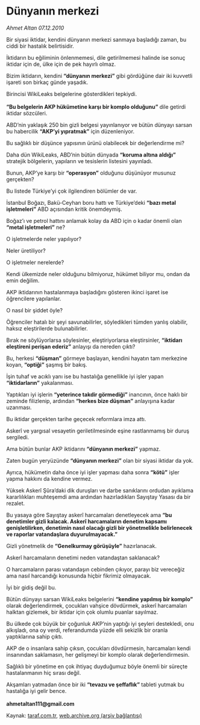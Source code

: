 # Dünyanın merkezi

*Ahmet Altan 07.12.2010*

<div class="yazi"><p>Bir siyasi iktidar, kendini dünyanın merkezi sanmaya başladığı zaman, bu ciddi bir hastalık belirtisidir.</p>
<p>İktidarın bu eğiliminin önlenmemesi, dile getirilmemesi halinde ise sonuç iktidar için de, ülke için de pek hayırlı olmaz.</p>
<p>Bizim iktidarın, kendini <b>“dünyanın merkezi”</b> gibi gördüğüne dair iki kuvvetli işareti son birkaç günde yaşadık.</p>
<p>Birincisi WikiLeaks belgelerine gösterdikleri tepkiydi.<br/><br/><b>“Bu belgelerin AKP hükümetine karşı bir komplo olduğunu”</b> dile getirdi iktidar sözcüleri.</p>
<p>ABD’nin yaklaşık 250 bin gizli belgesi yayınlanıyor ve bütün dünyayı sarsan bu habercilik <b>“AKP’yi yıpratmak”</b> için düzenleniyor.</p>
<p>Bu sağlıklı bir düşünce yapısının ürünü olabilecek bir değerlendirme mi?</p>
<p>Daha dün WikiLeaks, ABD’nin bütün dünyada <b>“koruma altına aldığı”</b> stratejik bölgelerin, yapıların ve tesislerin listesini yayınladı.</p>
<p>Bunun, AKP’ye karşı bir <b>“operasyon”</b> olduğunu düşünüyor musunuz gerçekten?</p>
<p>Bu listede Türkiye’yi çok ilgilendiren bölümler de var.</p>
<p>İstanbul Boğazı, Bakü-Ceyhan boru hattı ve Türkiye’deki <b>“bazı metal işletmeleri”</b> ABD açısından kritik önemdeymiş.</p>
<p>Boğaz’ı ve petrol hattını anlamak kolay da ABD için o kadar önemli olan <b>“metal işletmeleri”</b> ne?</p>
<p>O işletmelerde neler yapılıyor?</p>
<p>Neler üretiliyor?</p>
<p>O işletmeler nerelerde?</p>
<p>Kendi ülkemizde neler olduğunu bilmiyoruz, hükümet biliyor mu, ondan da emin değilim.</p>
<p>AKP iktidarının hastalanmaya başladığını gösteren ikinci işaret ise öğrencilere yapılanlar.</p>
<p>O nasıl bir şiddet öyle?</p>
<p>Öğrenciler hatalı bir şeyi savunabilirler, söyledikleri tümden yanlış olabilir, haksız eleştirilerde bulunabilirler.</p>
<p>Bırak ne söylüyorlarsa söylesinler, eleştiriyorlarsa eleştirsinler, <b>“iktidarı eleştireni perişan ederiz”</b> anlayışı da nereden çıktı?</p>
<p>Bu, herkesi <b>“düşman”</b> görmeye başlayan, kendini hayatın tam merkezine koyan, <b>“optiği”</b> şaşmış bir bakış.</p>
<p>İşin tuhaf ve acıklı yanı ise bu hastalığa genellikle iyi işler yapan <b>“iktidarların”</b> yakalanması.</p>
<p>Yaptıkları iyi işlerin <b>“yeterince takdir görmediği”</b> inancının, önce haklı bir zeminde filizlenip, ardından <b>“herkes bize düşman”</b> anlayışına kadar uzanması.</p>
<p>Bu iktidar gerçekten tarihe geçecek reformlara imza attı.</p>
<p>Askerî ve yargısal vesayetin geriletilmesinde eşine rastlanmamış bir duruş sergiledi.</p>
<p>Ama bütün bunlar AKP iktidarını <b>“dünyanın merkezi”</b> yapmaz.</p>
<p>Zaten bugün yeryüzünde <b>“dünyanın merkezi”</b> olan bir siyasi iktidar da yok.</p>
<p>Ayrıca, hükümetin daha önce iyi işler yapması daha sonra <b>“kötü”</b> işler yapma hakkını da kendine vermez.</p>
<p>Yüksek Askerî Şûra’daki dik duruşları ve darbe sanıklarını ordudan ayıklama kararlılıkları muhteşemdi ama ardından hazırladıkları Sayıştay Yasası da bir rezalet.</p>
<p>Bu yasaya göre Sayıştay askerî harcamaları denetleyecek ama <b>“bu denetimler gizli kalacak. Askerî harcamaların denetim kapsamı genişletilirken, denetimin nasıl olacağı gizli bir yönetmelikle belirlenecek ve raporlar vatandaşlara duyurulmayacak.”</b> </p>
<p>Gizli yönetmelik de <b>“Genelkurmay görüşüyle”</b> hazırlanacak.</p>
<p>Askerî harcamaların denetimi neden vatandaştan saklanacak?</p>
<p>O harcamaların parası vatandaşın cebinden çıkıyor, parayı biz vereceğiz ama nasıl harcandığı konusunda hiçbir fikrimiz olmayacak.</p>
<p>İyi bir gidiş değil bu.</p>
<p>Bütün dünyayı sarsan WikiLeaks belgelerini <b>“kendine yapılmış bir komplo”</b> olarak değerlendirmek, çocukları vahşice dövdürmek, askerî harcamaları halktan gizlemek, bir iktidar için çok olumlu puanlar sayılmaz.</p>
<p>Bu ülkede çok büyük bir çoğunluk AKP’nin yaptığı iyi şeyleri destekledi, onu alkışladı, ona oy verdi, referandumda yüzde elli sekizlik bir oranla yaptıklarına sahip çıktı.</p>
<p>AKP de o insanlara sahip çıksın, çocukları dövdürmesin, harcamaları kendi insanından saklamasın, her gelişmeyi bir komplo olarak değerlendirmesin.</p>
<p>Sağlıklı bir yönetime en çok ihtiyaç duyduğumuz böyle önemli bir süreçte hastalanmanın hiç sırası değil.</p>
<p>Akşamları yatmadan önce bir iki <b>“tevazu ve şeffaflık”</b> tableti yutmak bu hastalığa iyi gelir bence.<br/><br/><b>ahmetaltan111@gmail.com </b></p></div>

Kaynak: [taraf.com.tr](http://www.taraf.com.tr:80/ahmet-altan/makale-dunyanin-merkezi.htm), [web.archive.org (arşiv bağlantısı)](http://web.archive.org/web/20101208181606/http://www.taraf.com.tr:80/ahmet-altan/makale-dunyanin-merkezi.htm)
